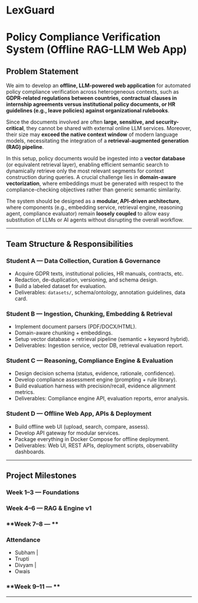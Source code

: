 # LexGuard
# Policy Compliance Verification System (Offline RAG-LLM Web App)

## Problem Statement

We aim to develop an **offline, LLM-powered web application** for automated policy compliance verification across heterogeneous contexts, such as **GDPR-related regulations between countries, contractual clauses in internship agreements versus institutional policy documents, or HR guidelines (e.g., leave policies) against organizational rulebooks**.  

Since the documents involved are often **large, sensitive, and security-critical**, they cannot be shared with external online LLM services. Moreover, their size may **exceed the native context window** of modern language models, necessitating the integration of a **retrieval-augmented generation (RAG) pipeline**.  

In this setup, policy documents would be ingested into a **vector database** (or equivalent retrieval layer), enabling efficient semantic search to dynamically retrieve only the most relevant segments for context construction during queries. A crucial challenge lies in **domain-aware vectorization**, where embeddings must be generated with respect to the compliance-checking objectives rather than generic semantic similarity.  

The system should be designed as a **modular, API-driven architecture**, where components (e.g., embedding service, retrieval engine, reasoning agent, compliance evaluator) remain **loosely coupled** to allow easy substitution of LLMs or AI agents without disrupting the overall workflow.

---

## Team Structure & Responsibilities

### **Student A — Data Collection, Curation & Governance**
- Acquire GDPR texts, institutional policies, HR manuals, contracts, etc.
- Redaction, de-duplication, versioning, and schema design.
- Build a labeled dataset for evaluation.
- Deliverables: `datasets/`, schema/ontology, annotation guidelines, data card.

### **Student B — Ingestion, Chunking, Embedding & Retrieval**
- Implement document parsers (PDF/DOCX/HTML).
- Domain-aware chunking + embeddings.
- Setup vector database + retrieval pipeline (semantic + keyword hybrid).
- Deliverables: Ingestion service, vector DB, retrieval evaluation report.

### **Student C — Reasoning, Compliance Engine & Evaluation**
- Design decision schema (status, evidence, rationale, confidence).
- Develop compliance assessment engine (prompting + rule library).
- Build evaluation harness with precision/recall, evidence alignment metrics.
- Deliverables: Compliance engine API, evaluation reports, error analysis.

### **Student D — Offline Web App, APIs & Deployment**
- Build offline web UI (upload, search, compare, assess).
- Develop API gateway for modular services.
- Package everything in Docker Compose for offline deployment.
- Deliverables: Web UI, REST APIs, deployment scripts, observability dashboards.

---
## Project Milestones

### **Week 1–3 — Foundations**


### **Week 4–6 — RAG & Engine v1**


### **Week 7–8 — **


### Attendance

- Subham  | 
- Trupti  
- Divyam  | 
- Owais   


### **Week 9–11 — **


---
